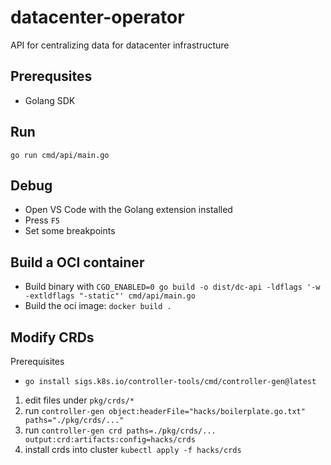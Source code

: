 # datacenter-operator

API for centralizing data for datacenter infrastructure

## Prerequsites

- Golang SDK

## Run

`go run cmd/api/main.go`

## Debug

- Open VS Code with the Golang extension installed
- Press `F5`
- Set some breakpoints

## Build a OCI container

- Build binary with `CGO_ENABLED=0 go build -o dist/dc-api -ldflags '-w -extldflags "-static"' cmd/api/main.go`
- Build the oci image: `docker build .`

## Modify CRDs

Prerequisites

- `go install sigs.k8s.io/controller-tools/cmd/controller-gen@latest`

1. edit files under `pkg/crds/*`
2. run `controller-gen object:headerFile="hacks/boilerplate.go.txt" paths="./pkg/crds/..."`
3. run `controller-gen crd paths=./pkg/crds/... output:crd:artifacts:config=hacks/crds`
4. install crds into cluster `kubectl apply -f hacks/crds`
